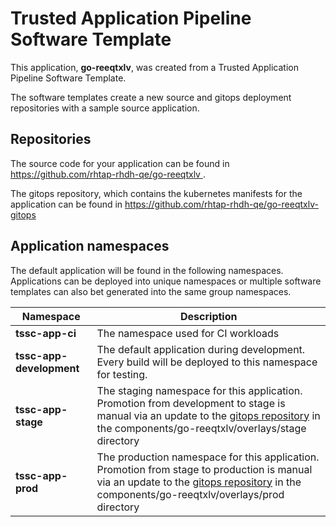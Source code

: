 # Trusted Application Pipeline Software Template

This application, **go-reeqtxlv**, was created from a Trusted Application Pipeline Software Template.

The software templates create a new source and gitops deployment repositories with a sample source application. 

## Repositories

The source code for your application can be found in [https://github.com/rhtap-rhdh-qe/go-reeqtxlv ](https://github.com/rhtap-rhdh-qe/go-reeqtxlv ).
 
The gitops repository, which contains the kubernetes manifests for the application can be found in 
[https://github.com/rhtap-rhdh-qe/go-reeqtxlv-gitops ](https://github.com/rhtap-rhdh-qe/go-reeqtxlv-gitops ) 

## Application namespaces 

The default application will be found in the following namespaces. Applications can be deployed into unique namespaces or multiple software templates can also bet generated into the same group namespaces.  

|  Namespace   |  Description   |  
| -------- | -------- |
| **tssc-app-ci** | The namespace used for CI workloads |
| **tssc-app-development** | The default application during development. Every build will be deployed to this namespace for testing. |
| **tssc-app-stage** | The staging namespace for this application. Promotion from development to stage is manual via an update to the [gitops repository](https://github.com/rhtap-rhdh-qe/go-reeqtxlv-gitops ) in the components/go-reeqtxlv/overlays/stage directory |
| **tssc-app-prod** | The production namespace for this application. Promotion from stage to production is manual via an update to the [gitops repository](https://github.com/rhtap-rhdh-qe/go-reeqtxlv-gitops ) in the components/go-reeqtxlv/overlays/prod directory |